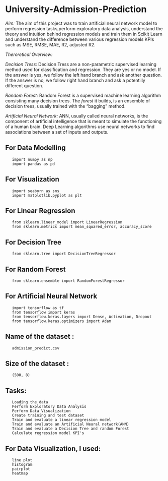 # University-Admission-Prediction

*Aim:* The aim of this project was to train artificial neural network model to perform regression tasks,perform exploratory data analysis, understand the theory and intuition behind regression models and train them in Scikit Learn and understand the difference between various regression models KPIs such as MSE, RMSE, MAE, R2, adjusted R2.

*Theroretical Overview:*

*Decision Tress:* Decision Tress are a non-parametric supervised learning method used for classification and regression. They are yes or no model. If the answer is yes, we follow the left hand branch and ask another question. If the answer is no, we follow right hand branch and ask a potentilly different question.

*Random Forest:* Random Forest is a supervised machine learning algorithm consisting many decision trees. The *forest* it builds, is an ensemble of decision trees, usually trained with the “bagging” method.

*Artificial Neural Network:* ANN, usually called neural networks, is the component of artificial intelligence that is meant to simulate the functioning of a human brain. Deep Learning algorithms use neural networks to find associations between a set of inputs and outputs. 

## For Data Modelling  
       import numpy as np
       import pandas as pd

## For Visualization 
       import seaborn as sns 
       import matplotlib.pyplot as plt 

## For Linear Regression
       from sklearn.linear_model import LinearRegression
       from sklearn.metrics import mean_squared_error, accuracy_score

## For Decision Tree
       from sklearn.tree import DecisionTreeRegressor
                    
## For Random Forest
       from sklearn.ensemble import RandomForestRegressor

## For Artificial Neural Network
       import tensorflow as tf
       from tensorflow import keras
       from tensorflow.keras.layers import Dense, Activation, Dropout
       from tensorflow.keras.optimizers import Adam
                  
## Name of the dataset : 
       admission_predict.csv

## Size of the dataset : 
       (500, 8)

## Tasks:
       Loading the data
       Perform Exploratory Data Analysis
       Perform Data Visualization
       Create training and test dataset
       Train and evaluate a linear regression model
       Train and evaluate an Artificial Neural network(ANN)
       Train and evaluate a Decision Tree and random Forest
       Calculate regression model KPI's

## For Data Visualization, I used:
       line plot
       histogram
       pairplot
       heatmap

